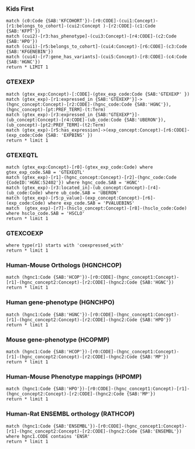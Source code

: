 

### Kids First
```cypher
match (c0:Code {SAB:'KFCOHORT'})-[r0:CODE]-(cui1:Concept)-[r1:belongs_to_cohort]-(cui2:Concept )-[r2:CODE]-(c1:Code {SAB:'KFPT'})
match (cui2)-[r3:has_phenotype]-(cui3:Concept)-[r4:CODE]-(c2:Code {SAB:'HPO'})
match (cui1)-[r5:belongs_to_cohort]-(cui4:Concept)-[r6:CODE]-(c3:Code {SAB:'KFGENEBIN'})
match (cui4)-[r7:gene_has_variants]-(cui5:Concept)-[r8:CODE]-(c4:Code {SAB:'HGNC'})
return * LIMIT 1
```


### GTEXEXP
```cypher
match (gtex_exp:Concept)-[:CODE]-(gtex_exp_code:Code {SAB:'GTEXEXP' })
match (gtex_exp)-[r1:expressed_in {SAB:'GTEXEXP'}]->(hgnc_concept:Concept)-[r2:CODE]-(hgnc_code:Code {SAB:'HGNC'}), (hgnc_concept)-[pt:PREF_TERM]-(t:Term)
match (gtex_exp)-[r3:expressed_in {SAB:"GTEXEXP"}]-(ub_concept:Concept)-[r4:CODE]-(ub_code:Code {SAB:'UBERON'}), (ub_concept)-[pt2:PREF_TERM]-(t2:Term)
match (gtex_exp)-[r5:has_expression]->(exp_concept:Concept)-[r6:CODE]-(exp_code:Code {SAB: 'EXPBINS' })
return * limit 1
```

### GTEXEQTL
```cypher
match (gtex_exp:Concept)-[r0]-(gtex_exp_code:Code) where gtex_exp_code.SAB = 'GTEXEQTL' 
match (gtex_exp)-[r1]-(hgnc_concept:Concept)-[r2]-(hgnc_code:Code {CodeID:'HGNC:52402'}) where hgnc_code.SAB = 'HGNC'
match (gtex_exp)-[r3:located_in]-(ub_concept:Concept)-[r4]-(ub_code:Code) where ub_code.SAB = 'UBERON'
match (gtex_exp)-[r5:p_value]-(exp_concept:Concept)-[r6]-(exp_code:Code) where exp_code.SAB = 'PVALUEBINS'  
match  (gtex_exp)-[r7]-(hsclo_concept:Concept)-[r8]-(hsclo_code:Code) where hsclo_code.SAB = 'HSCLO'  
return * limit 1
```


### GTEXCOEXP
```cyphermatch (hgnc1:Code)-[r0:CODE]-(hgnc_concept1:Concept)-[r1]-(hgnc_concept2:Concept)-[r2:CODE]-(hgnc2:Code {SAB:'HGNC'})
where type(r1) starts with 'coexpressed_with'
return * limit 1
```


### Human-Mouse Orthologs (HGNCHCOP)
```cypher
match (hgnc1:Code {SAB:'HCOP'})-[r0:CODE]-(hgnc_concept1:Concept)-[r1]-(hgnc_concept2:Concept)-[r2:CODE]-(hgnc2:Code {SAB:'HGNC'})
return * limit 1
```
### Human gene-phenotype (HGNCHPO)
```cypher
match (hgnc1:Code {SAB:'HGNC'})-[r0:CODE]-(hgnc_concept1:Concept)-[r1]-(hgnc_concept2:Concept)-[r2:CODE]-(hgnc2:Code {SAB:'HPO'})
return * limit 1
```

### Mouse gene-phenotype (HCOPMP)

```cypher
match (hgnc1:Code {SAB:'HCOP'})-[r0:CODE]-(hgnc_concept1:Concept)-[r1]-(hgnc_concept2:Concept)-[r2:CODE]-(hgnc2:Code {SAB:'MP'})
return * limit 1
```

### Human-Mouse Phenotype mappings (HPOMP)
```cypher
match (hgnc1:Code {SAB:'HPO'})-[r0:CODE]-(hgnc_concept1:Concept)-[r1]-(hgnc_concept2:Concept)-[r2:CODE]-(hgnc2:Code {SAB:'MP'})
return * limit 1
```


### Human-Rat ENSEMBL orthology (RATHCOP)

```cypher
match (hgnc1:Code {SAB:'ENSEMBL'})-[r0:CODE]-(hgnc_concept1:Concept)-[r1]-(hgnc_concept2:Concept)-[r2:CODE]-(hgnc2:Code {SAB:'ENSEMBL'})
where hgnc1.CODE contains 'ENSR'
return * limit 1
```


